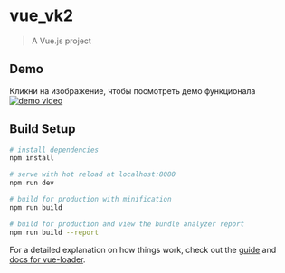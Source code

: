 # vue_vk2

> A Vue.js project

## Demo
Кликни на изображение, чтобы посмотреть демо функционала
[![demo video](http://img.youtube.com/vi/mlEf1I39lH0/0.jpg)](https://www.youtube.com/watch?v=mlEf1I39lH0)

## Build Setup

``` bash
# install dependencies
npm install

# serve with hot reload at localhost:8080
npm run dev

# build for production with minification
npm run build

# build for production and view the bundle analyzer report
npm run build --report
```

For a detailed explanation on how things work, check out the [guide](http://vuejs-templates.github.io/webpack/) and [docs for vue-loader](http://vuejs.github.io/vue-loader).
